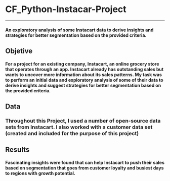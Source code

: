 # CF_Python-Instacar-Project
---
#### An exploratory analysis of some Instacart data to derive insights and strategies for better segmentation based on the provided criteria.
## Objetive
#### For a project for an existing company, Instacart, an online grocery store that operates through an app. Instacart already has outstanding sales but wants to uncover more information about its sales patterns. My task was to perform an initial data and exploratory analysis of some of their data to derive insights and suggest strategies for better segmentation based on the provided criteria.
## Data
### Throughout this Project, I used a number of open-source data sets from Instacart. I also worked with a customer data set (created and included for the purpose of this project)
## Results
#### Fascinating insights were found that can help Instacart to push their sales based on segmentation that goes from customer loyalty and busiest days to regions with growth potential. 
